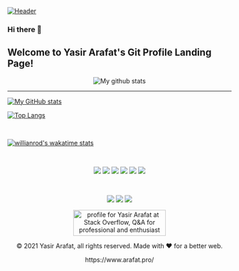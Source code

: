 [![Header](https://user-images.githubusercontent.com/3014435/141130174-6c17675c-5487-4219-b533-145b8949d3e4.jpg "Welcome to Yasir Arafat's Git Profile Landing Page!")](https://www.arafat.pro/)
<br/>

### Hi there 👋

## Welcome to Yasir Arafat's Git Profile Landing Page!

<p align="center">
<img align="center" src="https://github-readme-streak-stats.herokuapp.com?user=arafat-pro&theme=vue&hide_border=true&date_format=M%20j%5B%2C%20Y%5D" alt="My github stats" />
</p>

<hr/>

[![My GitHub stats](https://github-readme-stats.vercel.app/api?username=arafat-pro&theme=vue&&show_icons=true)](https://github.com/arafat-pro)

[![Top Langs](https://github-readme-stats.vercel.app/api/top-langs/?username=arafat-pro&langs_count=10&theme=vue)](https://github.com/arafat-pro/)

<br/>

[![willianrod's wakatime stats](https://github-readme-stats.vercel.app/api/wakatime?username=arafat_pro)](https://wakatime.com/@arafat_pro)

<br/>


<p align="center">
  <img src="https://img.shields.io/badge/C%23-239120?style=for-the-badge&logo=c-sharp&logoColor=white" />
  <img src="https://img.shields.io/badge/.NET-512BD4?style=for-the-badge&logo=dotnet&logoColor=white" />
  <img src="https://img.shields.io/badge/Visual_Studio-5C2D91?style=for-the-badge&logo=visual%20studio&logoColor=white" />  
  <img src="https://img.shields.io/badge/Angular-DD0031?style=for-the-badge&logo=angular&logoColor=white" />
  <img src="https://img.shields.io/badge/Bootstrap-563D7C?style=for-the-badge&logo=bootstrap&logoColor=white" />  
  <img src="https://img.shields.io/badge/Windows-0078D6?style=for-the-badge&logo=windows&logoColor=white" />
</p>

<br/>
<p align="center">
<a href="https://www.linkedin.com/in/arafat-pro/"><img src="https://img.icons8.com/color/96/000000/linkedin.png"/></a> <a href="https://stackoverflow.com/cv/arafat.pro"><img src="https://img.icons8.com/color/96/000000/stackoverflow.png"/></a> <a href="mailto:yasirarafat.net@gmail.com"><img src="https://img.icons8.com/fluency/96/000000/send-mass-email.png"/></a>
</p>
<p align="center">
<a href="https://stackoverflow.com/users/1407658/yasir-arafat"><img src="https://stackoverflow.com/users/flair/1407658.png?theme=dark" width="208" height="58" alt="profile for Yasir Arafat at Stack Overflow, Q&amp;A for professional and enthusiast programmers" title="profile for Yasir Arafat at Stack Overflow, Q&amp;A for professional and enthusiast programmers"></a>
</p>
<p align="center"> © 2021 Yasir Arafat, all rights reserved. Made with ❤️ for a better web. </p>
<p align="center">
https://www.arafat.pro/
</p>

